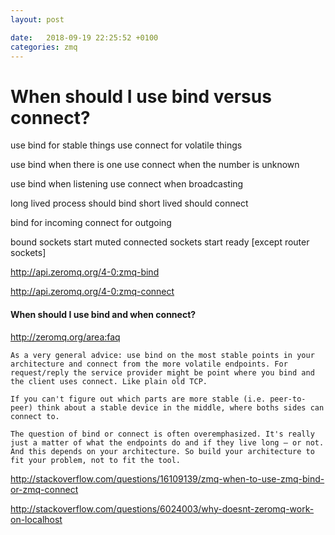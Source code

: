```yaml
---
layout: post

date:   2018-09-19 22:25:52 +0100
categories: zmq
---
```

When should I use bind versus connect?
======================================

use bind for stable things use connect for volatile things

use bind when there is one use connect when the number is unknown

use bind when listening use connect when broadcasting

long lived process should bind short lived should connect

bind for incoming connect for outgoing

bound sockets start muted connected sockets start ready \[except router
sockets\]

http://api.zeromq.org/4-0:zmq-bind

http://api.zeromq.org/4-0:zmq-connect

#### When should I use bind and when connect?

<http://zeromq.org/area:faq>

    As a very general advice: use bind on the most stable points in your architecture and connect from the more volatile endpoints. For request/reply the service provider might be point where you bind and the client uses connect. Like plain old TCP.

    If you can't figure out which parts are more stable (i.e. peer-to-peer) think about a stable device in the middle, where boths sides can connect to.

    The question of bind or connect is often overemphasized. It's really just a matter of what the endpoints do and if they live long — or not. And this depends on your architecture. So build your architecture to fit your problem, not to fit the tool.

http://stackoverflow.com/questions/16109139/zmq-when-to-use-zmq-bind-or-zmq-connect

http://stackoverflow.com/questions/6024003/why-doesnt-zeromq-work-on-localhost
